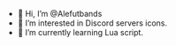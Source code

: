 - 👋 Hi, I’m @Alefutbands
- 👀 I’m interested in Discord servers icons.
- 🌱 I’m currently learning Lua script.

<!---
Alefutbands/Alefutbands is a ✨ special ✨ repository because its `README.md` (this file) appears on your GitHub profile.
You can click the Preview link to take a look at your changes.
--->
